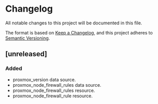 # Changelog

All notable changes to this project will be documented in this file.

The format is based on [Keep a Changelog](https://keepachangelog.com/en/1.1.0/),
and this project adheres to [Semantic Versioning](https://semver.org/spec/v2.0.0.html).

## [unreleased]
### Added
- proxmox_version data source.
- proxmox_node_firewall_rules data source. 
- proxmox_node_firewall_rules resource. 
- proxmox_node_firewall_rule resource. 
